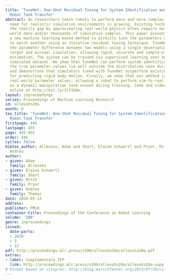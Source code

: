 ```yaml
---
title: 'TuneNet: One-Shot Residual Tuning for System Identification and Sim-to-Real
  Robot Task Transfer'
abstract: As researchers teach robots to perform more and more complex tasks, the
  need for realistic simulation environments is growing. Existing techniques for closing
  the reality gap by approximating real-world physics often require extensive real
  world data and/or thousands of simulation samples. This paper presents TuneNet,
  a new machine learning-based method to directly tune the parameters of one model
  to match another using an iterative residual tuning technique. TuneNet estimates
  the parameter difference between two models using a single observation from the
  target and minimal simulation, allowing rapid, accurate and sample-efficient parameter
  estimation. The system can be trained via supervised learning over an auto-generated
  simulated dataset. We show that TuneNet can perform system identification even when
  the true parameter values lie well outside the distribution seen during training,
  and demonstrate that simulators tuned with TuneNet outperform existing techniques
  for predicting rigid body motion. Finally, we show that our method can estimate
  real-world parameter values, allowing a robot to perform sim-to-real task transfer
  on a dynamic manipulation task unseen during training. Code and videos are available
  online at http://bit.ly/2lf1bAw.
layout: inproceedings
series: Proceedings of Machine Learning Research
id: allevato20a
month: 0
tex_title: 'TuneNet: One-Shot Residual Tuning for System Identification and Sim-to-Real
  Robot Task Transfer'
firstpage: 445
lastpage: 455
page: 445-455
order: 445
cycles: false
bibtex_author: Allevato, Adam and Short, Elaine Schaertl and Pryor, Mitch and Thomaz,
  Andrea
author:
- given: Adam
  family: Allevato
- given: Elaine Schaertl
  family: Short
- given: Mitch
  family: Pryor
- given: Andrea
  family: Thomaz
date: 2020-05-12
address: 
publisher: PMLR
container-title: Proceedings of the Conference on Robot Learning
volume: '100'
genre: inproceedings
issued:
  date-parts:
  - 2020
  - 5
  - 12
pdf: http://proceedings.mlr.press/v100/allevato20a/allevato20a.pdf
extras:
- label: Supplementary ZIP
  link: http://proceedings.mlr.press/v100/allevato20a/allevato20a-supp.zip
# Format based on citeproc: http://blog.martinfenner.org/2013/07/30/citeproc-yaml-for-bibliographies/
---
```

